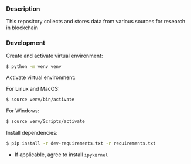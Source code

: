 ### Description

This repository collects and stores data from various sources for research in blockchain

### Development

Create and activate virtual environment:

```bash
$ python -m venv venv
```	

Activate virtual environment:

For Linux and MacOS:

```bash	
$ source venv/bin/activate
```
For Windows:

```bash
$ source venv/Scripts/activate
```

Install dependencies:

```bash
$ pip install -r dev-requirements.txt -r requirements.txt 
```

- If applicable, agree to install `ipykernel`
